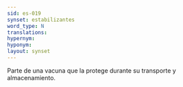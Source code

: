 ```yaml
---
sid: es-019
synset: estabilizantes
word_type: N
translations: 
hypernym: 
hyponym: 
layout: synset
---
```

Parte de una vacuna que la protege durante su transporte y almacenamiento.
